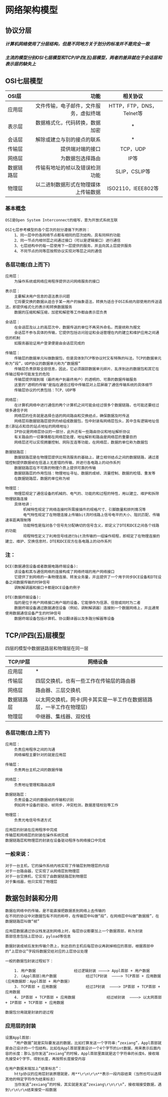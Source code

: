 # 网络架构模型

## 协议分层

##### 计算机网络使用了分层结构，但是不同地方关于划分的标准并不是完全一致
##### 主流的模型分别***OSI七层模型***和***TCP/IP四(五)层模型***，两者的差异就在于会话层和表示层的缺失上

##  OSI七层模型

| OSI层 | 功能 | 相关协议  |
| :------| ------: | :------: |
| 应用层 | 文件传输，电子邮件，文件服务，虚拟终端 | HTTP，FTP，DNS，Telnet等 |
| 表示层 | 数据格式化，代码转换，数据加密 | * |
| 会话层 | 解除或建立与别的接点的联系 | * |
| 传输层 | 提供端对端的接口 | TCP，UDP |
| 网络层 | 为数据包选择路由 | IP等 |
| 数据链路层  | 传输有地址的帧以及错误检测功能 | SLIP，CSLIP等 |
| 物理层 | 以二进制数据形式在物理媒体上传输数据 | ISO2110，IEEE802等 |		

### 基本概念

	OSI是Open System Interconnect的缩写，意为开放式系统互联
	
	OSI七层参考模型的各个层次的划分遵循下列原则：
		1、同一层中的各网络节点都有相同的层次结构，具有同样的功能
		2、同一节点内相邻层之间通过接口（可以是逻辑接口）进行通信
		3、七层结构中的每一层使用下一层提供的服务，并且向其上层提供服务
		4、不同节点的同等层按照协议实现对等层之间的通信
		
### 各层功能(自上而下)

	应用层：
		为操作系统或网络应用程序提供访问网络服务的接口
		
	表示层：
		主要解决用户信息的语法表示问题
		它将要交换的数据从适合于某一用户的抽象语法，转换为适合于OSI系统内部使用的传送语法，即提供格式化的表示和转换数据服务
		数据的压缩和解压缩，加密和解密等工作都由表示层负责
		
	会话层：
		在会话层及以上的高层次中，数据传送的单位不再另外命名，而是统称为报文
		会话层不参与具体的传输，它提供包括访问验证和会话管理在内的建立和维护应用之间通信的机制
		如服务器验证用户登录便是由会话层完成的
		
	传输层：
		传输层的数据单元叫做数据包，但是具体到TCP等协议时又有特殊的叫法，TCP的数据单元称为“段”，UDP协议的数据单元称为“数据报”
		传输层负责获取全部信息，因此，它必须跟踪数据单元碎片、乱序到达的数据包和其它在传输过程中可能发生的危险
		传输层提供端到端（最终用户到最终用户）的透明的、可靠的数据传输服务
		这里的"透明的传输"是指在通信过程中传输层对上层屏蔽了通信传输系统的具体细节
		传输层协议的代表包括：TCP、UDP等
		
	网络层:
		在计算机网络中进行通信的两个计算机之间可能会经过很多个数据链路，也可能还要经过很多通信子网
		网络层的任务就是选择合适的网间路由和交换结点，确保数据及时传送
		网络层将数据链路层提供的帧组成数据包，包中封装有网络层包头，其中含有逻辑地址信息(源站点和目的站点地址的网络地址)
		IP协议是网络层协议的一部分，此外还有一些路由协议和地址解析协议
		有关路由的一切事情都在网络层处理，地址解析和路由是网络层的重要目的
		网络层还可以实现拥塞控制、网际互连等功能，在网络层，数据的单位称为数据包
		
	数据链路层：
		数据链路层是在物理层提供比特流服务的基础上，建立相邻结点之间的数据链路，通过差错控制提供数据帧在信道上无差错的传输，并进行各电路上的动作系列
		数据链路层在不可靠的物理介质上提供可靠的传输
		数据链路层的作用包括：物理地址寻址、数据的成帧、流量控制、数据的检错、重发等
		在数据链路层，数据的单位称为帧
		
	物理层：
		物理层规定了通信设备的机械的、电气的、功能的和过程的特性，用以建立、维护和拆除物理链路连接
		具体地讲：
			机械特性规定了网络连接时所需接插件的规格尺寸、引脚数量和排列情况等
			电气特性规定了在物理连接上传输bit流时线路上信号电平的大小、阻抗匹配、传输速率距离限制等
			功能特性是指对各个信号先分配确切的信号含义，即定义了DTE和DCE之间各个线路的功能
			规程特性定义了利用信号线进行bit流传输的一组操作规程，即规定了在物理连接的建立、维护、交换信息时，DTE和DCE双方在各电路上的动作系列
			
			
### 注：

	DCE(数据通信设备或者数据电路终端设备): 
		该设备和其与通信网络的连接构成了网络终端的用户网络接口
		它提供了到网络的一条物理连接、转发业务量，并且提供了一个用于同步DCE设备和DTE设备之间数据传输的时钟信号
		调制解调器和接口卡都是DCE设备的例子
 
	DTE(数据终端设备):
		指的是位于用户网络接口用户端的设备，它能够作为信源、信宿或同时为二者
		数据终端设备通过数据通信设备（例如，调制解调器）连接到一个数据网络上，并且通常使用数据通信设备产生的时钟信号
		数据终端设备包括计算机、协议翻译器以及多路分解器等设备
			
	


##  TCP/IP四(五)层模型

四层的模型中数据链路层和物理层在同一层	

| TCP/IP层 | 网络设备 |
| ------- | ------- |
| 应用层 | * |
| 传输层 | 四层交换机，也有一些工作在传输层的路由器 |
| 网络层 | 路由器、三层交换机 |
| 数据链路层 | 以太网交换机，网卡(网卡其实是一半工作在数据链路层，一半工作在物理层) |
| 物理层 | 中继器、集线器、双绞线 |

### 各层功能(自上而下)

	应用层：
		负责应用程序之间的沟通
		网络编程主要针对的就是应用层
		
	传输层：
		负责两台主机之间的数据传输
		
	网络层：
		负责地址管理和路由选择
		
	数据链路层：
		负责设备之间的数据帧的传输和识别
		例如网卡设备的驱动，帧同步，冲突检测，数据差错校验等工作
		
	物理层：
		负责光电信号传递方式
		
	应用层的封装在应用程序中完成
	传输层和网络层的封装在操作系统完成
	数据链路层和物理层的封装在设备驱动程序与网络接口中完成
				
### 一般来说：

	对于一台主机，它的操作系统内核实现了传输层到物理层的内容
	对于一台路由器，它实现了从网络层到物理层
	对于一台交换机，它实现了由数据链路层到物理层
	对于集线器，他只实现了物理层
	
## 数据包封装和分用

	数据在网络中的传输，是不能直接把数据丢到网络上去传输的
	在不同的协议中对数据包有不同的称呼，在传输层中叫做“段”，在网络层中叫做“数据报”，在数据链路层叫做“帧”
	
	应用层数据通过协议栈发送到网络上时，每层协议都要加上一个数据首部，称为封装
	首部信息包括上层协议，pyload等信息
	
	数据封装成帧后发到传输介质上，到达目的主机后每层协议再剥掉相应的首部，根据首部中的“上层协议”字段将数据交给对应的上层协议处理
	
	一般的数据包封装过程如下：
	
		1. 用户数据				  	经过逻辑封装 ————> Appl首部 + 用户数据
		2. (Appl首部)用户数据				经过TCP封装  ————> TCP首部 + 应用数据(应用数据即：Appl首部 + 用户数据)
		3. TCP首部 + 应用数据				经过IP封装  ————> IP首部 + TCP首部 + 应用数据
		4. IP首部 + TCP首部 + 应用数据		        经过帧封装  ————> 以太网首部 + IP首部 + TCP首部 + 应用数据
		
	数据包分用就是封装的逆过程

### 应用层的封装

	设置Appl首部:
		“用户数据”就是实际要发送的数据，比如打算发送一个字符串:”zexiang”，Appl首部就是自己设计的一个包结构，比如在Appl首部里面设计一个4个字节的int数据，用来表示后面内容的长度：那么当你发送”zexiang”的时候，Appl首部里面就是这个字符串的长度6，接收端先接受4个字节，得到长度，再按照长度接受内容
		
	在用户数据末端加上“结束标志”：
		http协议的应用层封装原理就是，用**\r\n\r\n**表示一段内容结束（当然也可以选择其他的特定字符作为结束标志）
		当你发送”zexiang”的时候，其实就是发送”zexiang\r\n\r\n”，接收端接受数据，遇到\r\n\r\n结束接受一段数据